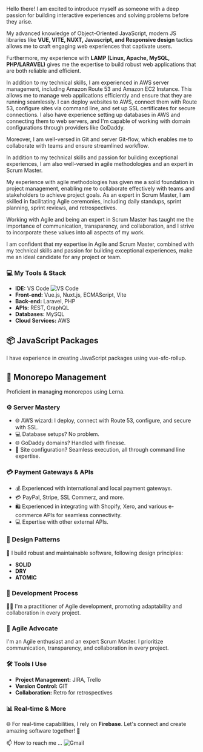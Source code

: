 Hello there! I am excited to introduce myself as someone with a deep passion for building interactive experiences and solving problems before they arise.

My advanced knowledge of Object-Oriented JavaScript, modern JS libraries like **VUE, VITE, NUXT, Javascript, and Responsive design** tactics allows me to craft engaging web experiences that captivate users.

Furthermore, my experience with **LAMP (Linux, Apache, MySQL, PHP/LARAVEL)** gives me the expertise to build robust web applications that are both reliable and efficient.

In addition to my technical skills, I am experienced in AWS server management, including Amazon Route 53 and Amazon EC2 Instance. This allows me to manage web applications efficiently and ensure that they are running seamlessly. I can deploy websites to AWS, connect them with Route 53, configure sites via command line, and set up SSL certificates for secure connections. I also have experience setting up databases in AWS and connecting them to web servers, and I'm capable of working with domain configurations through providers like GoDaddy.

Moreover, I am well-versed in Git and server Git-flow, which enables me to collaborate with teams and ensure streamlined workflow.

In addition to my technical skills and passion for building exceptional experiences, I am also well-versed in agile methodologies and an expert in Scrum Master.

My experience with agile methodologies has given me a solid foundation in project management, enabling me to collaborate effectively with teams and stakeholders to achieve project goals. As an expert in Scrum Master, I am skilled in facilitating Agile ceremonies, including daily standups, sprint planning, sprint reviews, and retrospectives.

Working with Agile and being an expert in Scrum Master has taught me the importance of communication, transparency, and collaboration, and I strive to incorporate these values into all aspects of my work.

I am confident that my expertise in Agile and Scrum Master, combined with my technical skills and passion for building exceptional experiences, make me an ideal candidate for any project or team.


### 💻 My Tools & Stack

- **IDE:** VS Code ![VS Code](https://img.shields.io/badge/-VSCode-%23007ACC?style=flat-square&logo=visual-studio-code)
- **Front-end:** Vue.js, Nuxt.js, ECMAScript, Vite
- **Back-end:** Laravel, PHP
- **APIs:** REST, GraphQL
- **Databases:** MySQL
- **Cloud Services:** AWS

## 📦 JavaScript Packages

I have experience in creating JavaScript packages using vue-sfc-rollup.

## 🧰 Monorepo Management

Proficient in managing monorepos using Lerna.

### ⚙ Server Mastery

- 🌐 AWS wizard: I deploy, connect with Route 53, configure, and secure with SSL.
- 💻 Database setups? No problem.
- 🌐 GoDaddy domains? Handled with finesse.
- 🔧 Site configuration? Seamless execution, all through command line expertise.

### 💳 Payment Gateways & APIs

- 💰 Experienced with international and local payment gateways.
- 💳 PayPal, Stripe, SSL Commerz, and more.
- 🛍 Experienced in integrating with Shopify, Xero, and various e-commerce APIs for seamless connectivity.
- 💻 Expertise with other external APIs.

### 🎨 Design Patterns

🔨 I build robust and maintainable software, following design principles:
- **SOLID**
- **DRY**
- **ATOMIC**

### 🚀 Development Process

🏃‍♂️ I'm a practitioner of Agile development, promoting adaptability and collaboration in every project.

### 🚀 Agile Advocate

I'm an Agile enthusiast and an expert Scrum Master. I prioritize communication, transparency, and collaboration in every project.

### 🛠️ Tools I Use

- **Project Management:** JIRA, Trello
- **Version Control:** GIT
- **Collaboration:** Retro for retrospectives

### 📊 Real-time & More

🌐 For real-time capabilities, I rely on **Firebase**. Let's connect and create amazing software together! 📩

📫 How to reach me ... ![Gmail](https://img.shields.io/badge/-kanokhossain.se@gmail.com-EA4335?style=flat-square&logoColor=black&logo=mail.ru&link=kanokhossain.se@gmail.com)

